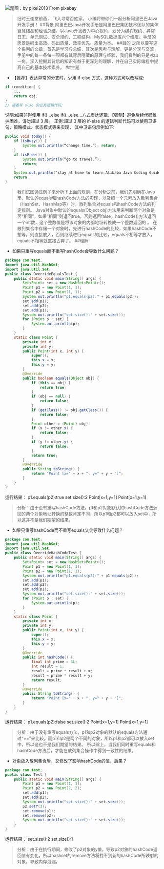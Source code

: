 ![题图：by pixel2013 From pixabay](http://upload-images.jianshu.io/upload_images/2855474-942b5df3ab9a15b2.jpg?imageMogr2/auto-orient/strip%7CimageView2/2/w/1240)

>旧时王谢堂前燕，
飞入寻常百姓家。
小编将带你们一起分析阿里巴巴Java开发手册！
##背景
>阿里巴巴Java开发手册是阿里巴巴集团技术团队的集体智慧结晶和经验总结，以Java开发者为中心视角，划分为编程规约、异常日志、单元测试、安全规约、工程结构、MySQL数据库六个维度。手册的愿景是码出高效、码出质量、效率优先、质量为本。
##目的
>之所以要写这个系列的文章，首先是学习与总结，其次是思考与理解，更是分享与交流，手册中的每一条每一项都有其背后隐藏的原理与经验，我们看到的只是冰山一角，深入挖掘其背后的知识有益于更深刻的理解，并在自己实际编程中提高自己的基本技术素养。
##主题
+ 【推荐】表达异常的分支时，少用 if-else 方式，这种方式可以改写成:

```java
if (condition) { 
    ...
    return obj; 
}
// 接着写 else 的业务逻辑代码;
```
说明:如果非得使用 if()...else if()...else...方式表达逻辑，【强制】避免后续代码维
护困难，请勿超过 3 层。
正例:超过 3 层的 if-else 的逻辑判断代码可以使用卫语句、策略模式、状态模式等来实现， 其中卫语句示例如下:

```java
public void today() { 
    if (isBusy()) {
        System.out.println(“change time.”); return;
    }
    if (isFree()) {
        System.out.println(“go to travel.”);
        return; 
    }
    System.out.println(“stay at home to learn Alibaba Java Coding Guidelines.”);
    return; 
}
```

>我们试图通过例子来分析下上面的规则，在分析之前，我们先明确在Java里，默认的equals和hashCode方法的实现，以及把一个元素放入散列集合（HashSet、HashMap等）时，散列集合对equals和hashCode方法的判定规则。
Java对象中默认的equals(Object obj)方法用来判断两个对象是否“相同”，如果“相同”则返回true，否则返回false。hashCode()方法返回一个int数，这个整数值是将该对象的内部地址转换成一个整数返回的 。
在散列集合中存储一个对象时，先进行hashCode的比较，如果hashCode不想等，则直接放入，否则继续进行equals的比较，equals不相等才放入，equals不相等就直接丢弃了。
##理解
+ 如果只重写equals而不重写hashCode会导致什么问题？

```java
package com.test;
import java.util.HashSet;
import java.util.Set;
public class OverrideEqualsTest {    
    public static void main(String[] args) {
        Set<Point> set = new HashSet<Point>();
        Point p1 = new Point(1, 1);
        Point p2 = new Point(1, 1);
        System.out.println("p1.equals(p2):" + p1.equals(p2));
        set.add(p1);
        set.add(p2);
        set.add(p1);
        System.out.println("set.size():" + set.size());        
        for (Point p : set) {
            System.out.println(p);
        }
    }    
    static class Point {        
        private int x;        
        private int y;        
        public Point(int x, int y) {            
            super();            
            this.x = x;            
            this.y = y;
        }        
        @Override
        public boolean equals(Object obj) {            
            if (this == obj) {              
                return true;  
            }          
            if (obj == null) {                
                return false; 
            }           
            if (getClass() != obj.getClass()) {                
                return false;
            }
            Point other = (Point) obj;            
            if (x != other.x) {                
                return false;  
            }          
            if (y != other.y) {               
                return false;  
            }          
            return true;
        }        
        @Override
        public String toString() {            
            return "Point [x=" + x + ", y=" + y + "]";
        }
    }
}
```

运行结果：
p1.equals(p2):true
set.size():2
Point[x=1,y=1]
Point[x=1,y=1]
>分析：由于没有重写hashCode方法，p1和p2对象默认的hashCode方法返回的两个对象地址转换的整数肯定不同，所以p1和p2都可以放入set中，所以这并不是我们期望的结果。

+ ​如果只重写hashCode而不重写equals又会导致什么问题？

```java
package com.test;
import java.util.HashSet;
import java.util.Set;
public class OverrideHashCodeTest {    
    public static void main(String[] args) {
        Set<Point> set = new HashSet<Point>();
        Point p1 = new Point(1, 1);
        Point p2 = new Point(1, 1);
        System.out.println("p1.equals(p2):" + p1.equals(p2));
        set.add(p1);
        set.add(p2);
        set.add(p1);
        System.out.println("set.size():" + set.size());        
        for (Point p : set) {
            System.out.println(p);
        }
    }    
    static class Point {        
        private int x;        
        private int y;        
        public Point(int x, int y) {            
            super();            
            this.x = x;            
            this.y = y;
        }        
        @Override
        public int hashCode() {            
            final int prime = 3L;            
            int result = 1;
            result = prime * result + x;
            result = prime * result + y;            
            return result;
        }        
        @Override
        public String toString() {            
            return "Point [x=" + x + ", y=" + y + "]";
        }
    }
}
```

运行结果：
p1.equals(p2):false
set.size():2
Point[x=1,y=1]
Point[x=1,y=1]
>分析：由于没有重写equals方法，p1和p2对象的默认的equals方法通过“==”来比较，而p1和p2是两个不同的对象，所以p1和p2都可以放入set中，所以这也不是我们期望的结果。
所以综上，当我们同时重写equals和hashCode方法后，才能在散列集合操作中得到一致性的结果。

+ 对象放入散列集合后，又修改了影响hashCode的值，后果？

```java
package com.test;
public class Test {    
    public static void main(String[] args) {
        Point p1 = new Point(1, 1);
        Point p2 = new Point(2, 2);
        set.add(p1);
        set.add(p2);
        System.out.println("set.size():" + set.size());
        p2.setY(3);
        set.remove(p1);
        set.remove(p2);
        System.out.println("set.size():" + set.size());
    }
}
```
运行结果：
set.size():2
set.size():1
>分析：由于在执行期间，修改了p2对象的y值，导致p2对象的hashCode返回值有变化，所以hashset的remove方法将找不到新的hashCode所映射的对象，导致内存泄漏。